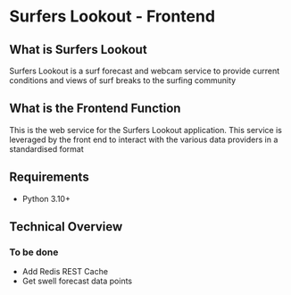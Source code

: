 # Surfers Lookout - Frontend

## What is Surfers Lookout
Surfers Lookout is a surf forecast and webcam service to provide current conditions and views of surf breaks to the surfing community

## What is the Frontend Function
This is the web service for the Surfers Lookout application. This service is leveraged by the front end to interact with the various data providers in a standardised format

## Requirements
- Python 3.10+


## Technical Overview
### To be done
- Add Redis REST Cache
- Get swell forecast data points